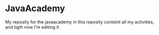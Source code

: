 # JavaAcademy
My reposity for the javaacademy in this reposity conteint all my activities, and tigth now I'm  editing it 